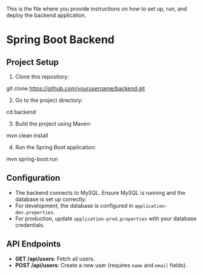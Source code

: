 This is the file where you provide instructions on how to set up, run, and deploy the backend application.

# Spring Boot Backend

## Project Setup

1. Clone this repository:

git clone https://github.com/yourusername/backend.git


2. Go to the project directory:

cd backend


3. Build the project using Maven:

mvn clean install


4. Run the Spring Boot application:

mvn spring-boot:run


## Configuration

- The backend connects to MySQL. Ensure MySQL is running and the database is set up correctly:
- For development, the database is configured in `application-dev.properties`.
- For production, update `application-prod.properties` with your database credentials.

## API Endpoints

- **GET /api/users**: Fetch all users.
- **POST /api/users**: Create a new user (requires `name` and `email` fields).